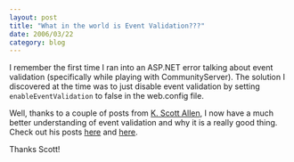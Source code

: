 ```yaml
---
layout: post
title: "What in the world is Event Validation???"
date: 2006/03/22
category: blog
---
```


I remember the first time I ran into an ASP.NET error talking about event validation (specifically while playing with CommunityServer). The solution I discovered at the time was to just disable event validation by setting `enableEventValidation` to false in the web.config file.

Well, thanks to a couple of posts from [K. Scott Allen](http://odetocode.com/Blogs/scott/default.aspx), I now have a much better understanding of event validation and why it is a really good thing. Check out his posts [here](http://odetocode.com/Blogs/scott/archive/2006/03/20/3145.aspx) and [here](http://odetocode.com/Blogs/scott/archive/2006/03/21/3153.aspx).

Thanks Scott!

